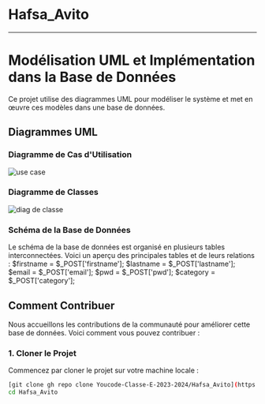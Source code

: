 # Hafsa_Avito
*************************************************************

# Modélisation UML et Implémentation dans la Base de Données
Ce projet utilise des diagrammes UML pour modéliser le système et met en œuvre ces modèles dans une base de données.

## Diagrammes UML

### Diagramme de Cas d'Utilisation
![use case](https://github.com/Youcode-Classe-E-2023-2024/Hafsa_Avito/assets/93940843/505b0c2b-3c92-42c1-bbdd-650ad736e314)


### Diagramme de Classes
![diag de classe](https://github.com/Youcode-Classe-E-2023-2024/Hafsa_Avito/assets/93940843/7150638b-4c98-47ad-9a5b-6e0e7191320d)

### Schéma de la Base de Données
Le schéma de la base de données est organisé en plusieurs tables interconnectées. Voici un aperçu des principales tables et de leurs relations :
    $firstname = $_POST['firstname'];
    $lastname = $_POST['lastname'];
    $email = $_POST['email'];
    $pwd = $_POST['pwd'];
    $category = $_POST['category'];

## Comment Contribuer

Nous accueillons les contributions de la communauté pour améliorer cette base de données. Voici comment vous pouvez contribuer :

### 1. Cloner le Projet

Commencez par cloner le projet sur votre machine locale :

```bash
[git clone gh repo clone Youcode-Classe-E-2023-2024/Hafsa_Avito](https://github.com/Youcode-Classe-E-2023-2024/Hafsa_Avito.git)https://github.com/Youcode-Classe-E-2023-2024/Hafsa_Avito.git
cd Hafsa_Avito
